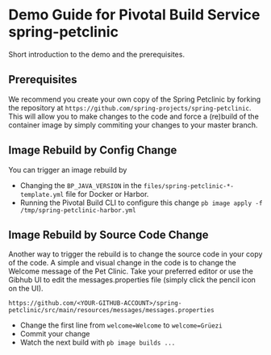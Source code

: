 # Demo Guide for Pivotal Build Service spring-petclinic

Short introduction to the demo and the prerequisites.

## Prerequisites

We recommend you create your own copy of the Spring Petclinic by forking the repository at `https://github.com/spring-projects/spring-petclinic`. This will allow you to make changes to the code and force a (re)build of the container image by simply commiting your changes to your master branch.

## Image Rebuild by Config Change

You can trigger an image rebuild by 
- Changing the `BP_JAVA_VERSION` in the `files/spring-petclinic-*-template.yml` file for Docker or Harbor. 
- Running the Pivotal Build CLI to configure this change `pb image apply -f /tmp/spring-petclinic-harbor.yml`

## Image Rebuild by Source Code Change

Another way to trigger the rebuild is to change the source code in your copy of the code. A simple and visual change in the code is to change the Welcome message of the Pet Clinic. Take your preferred editor or use the Gibhub UI to edit the messages.properties file (simply click the pencil icon on the UI).

`https://github.com/<YOUR-GITHUB-ACCOUNT>/spring-petclinic/src/main/resources/messages/messages.properties`

- Change the first line from `welcome=Welcome` to `welcome=Grüezi`
- Commit your change
- Watch the next build with `pb image builds ...`
